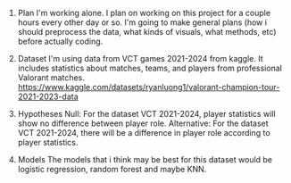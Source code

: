 1. Plan
I'm working alone. I plan on working on this project for a couple hours every other day or so. I'm going to make general plans (how i should preprocess the data, what kinds of visuals, what methods, etc) before actually coding.

2. Dataset
I'm using data from VCT games 2021-2024 from kaggle. 
It includes statistics about matches, teams, and players from professional Valorant matches.
https://www.kaggle.com/datasets/ryanluong1/valorant-champion-tour-2021-2023-data

3. Hypotheses
Null: For the dataset VCT 2021-2024, player statistics will show no difference between player role.
Alternative: For the dataset VCT 2021-2024, there will be a difference in player role according to player statistics.

4. Models
The models that i think may be best for this dataset would be logistic regression, random forest and maybe KNN. 

